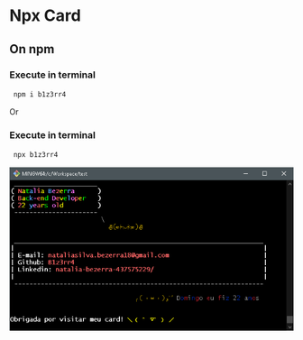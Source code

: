 # Npx Card

## On npm

### Execute in terminal

```sh
 npm i b1z3rr4
```

Or

### Execute in terminal

```sh
 npx b1z3rr4
```

<img src="./print.png" alt="print do meu npx card no terminal bash">